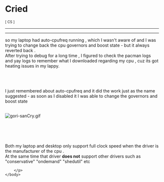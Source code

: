 <!DOCTYPE html>
<html>
    <head>
        <title>Cried</title>
        <link rel="stylesheet" href="style.css">
    </head>
    <body>
<div id="heading">
    <h1>Cried </h1>
    <sub id="blog-category">[ CS ]</sub>
</div>
        <hr><hr>
<p id="blog">
so my laptop had auto-cpufreq running , which I wasn't aware of and I was trying to change back the cpu governors and boost state - but it always reverted back .<br>
After trying to debug for a long time , I figured to check the pacman logs and yay logs to remember what I downloaded regarding my cpu , cuz its got heating issues in my lappy. <br>

<br><br><br>
I just remembered about auto-cpufreq and it did the work just as the name suggested - as soon as I disabled it I was able to change the governors and boost state <br><br>

![gori-sanCry.gif](pics/gori-sanCry.gif)

<br><br><br><br>
Both my laptop and desktop only support full clock speed when the driver is the manufacturer of the cpu . <br>
At the same time that driver **does not** support other drivers such as "conservative" "ondemand" "shedutil" etc <br>

        </p> 
    </body>
</html>
